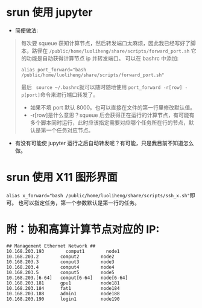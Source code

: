 # srun 使用 jupyter

- 简便做法:

> 每次要 squeue 获知计算节点，然后转发端口太麻烦，因此我已经写好了脚本，路径在 `/public/home/luoliheng/share/scripts/forward_port.sh`
> 它的功能是自动获得计算节点 ip 并转发端口。
> 可以在 bashrc 中添加:
>
> `alias port_forward="bash /public/home/luoliheng/share/scripts/forward_port.sh"`
>
> 最后 ` source ~/.bashrc`就可以随时随地使用 `port_forward -r[row] -p[port]`命令来进行端口转发了。
>
> - 如果不填 port 默认 8000。也可以直接在文件的第一行里修改默认值。
> - -r[row]是什么意思？squeue 后会获得正在运行的计算节点，有可能有多个脚本同时运行，此时应该指定需要对应哪个任务所在行的节点，默认是第一个任务对应节点。

- 有没有可能使 jupyter 运行之后自动转发呢？有可能，只是我目前不知道怎么做。

# srun 使用 X11 图形界面

`alias x_forward="bash /public/home/luoliheng/share/scripts/ssh_x.sh"`即可。
也可以指定任务，第一个参数默认是第一行的任务。

# 附：协和高算计算节点对应的 IP:

```shell
## Management Ethernet Network ##
10.168.203.193        comput1        node1
10.168.203.2        comput2        node2
10.168.203.3        comput3        node3
10.168.203.4        comput4        node4
10.168.203.5        comput5        node5
10.168.203.[6-64]   comput[6-64]   node[6-64]
10.168.203.181      gpu1           node181
10.168.203.184      fat1           node184
10.168.203.188      admin1         node188
10.168.203.190      login1         node190
```
